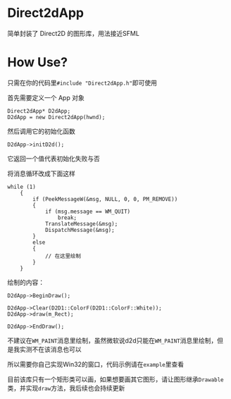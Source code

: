 # Direct2dApp
简单封装了 Direct2D 的图形库，用法接近SFML

# How Use?
只需在你的代码里`#include "Direct2dApp.h"`即可使用

首先需要定义一个 App 对象
```
Direct2dApp* D2dApp;
D2dApp = new Direct2dApp(hwnd);
```

然后调用它的初始化函数
```
D2dApp->initD2d();
```
它返回一个值代表初始化失败与否

将消息循环改成下面这样
```
while (1)
	{
		if (PeekMessageW(&msg, NULL, 0, 0, PM_REMOVE))
		{
			if (msg.message == WM_QUIT)
				break;
			TranslateMessage(&msg);
			DispatchMessage(&msg);
		}
		else
		{
			// 在这里绘制
		}
	}
```
绘制的内容：
```
D2dApp->BeginDraw();

D2dApp->Clear(D2D1::ColorF(D2D1::ColorF::White));
D2dApp->draw(m_Rect);

D2dApp->EndDraw();
```
不建议在`WM_PAINT`消息里绘制，虽然微软说d2d只能在`WM_PAINT`消息里绘制，但是我实测不在该消息也可以

所以需要你自己实现Win32的窗口，代码示例请在`example`里查看

目前该库只有一个矩形类可以画，如果想要画其它图形，请让图形继承`Drawable`类，并实现`draw`方法，我后续也会持续更新
